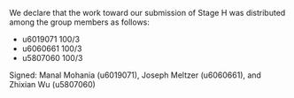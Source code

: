 We declare that the work toward our submission of Stage H was distributed among the group members as follows:

* u6019071 100/3
* u6060661 100/3
* u5807060 100/3

Signed: Manal Mohania (u6019071), Joseph Meltzer (u6060661), and Zhixian Wu (u5807060)
